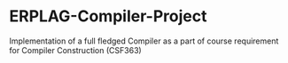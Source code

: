 # ERPLAG-Compiler-Project
Implementation of a full fledged Compiler as a part of course requirement for Compiler Construction (CSF363)
